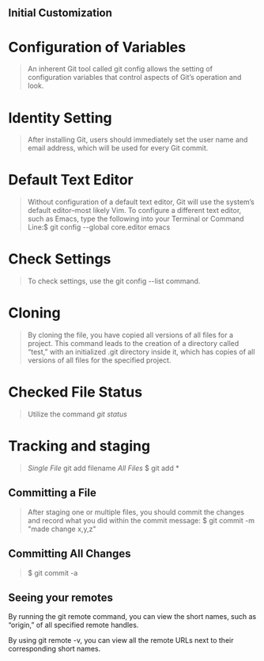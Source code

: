 ## Initial Customization

# Configuration of Variables
>An inherent Git tool called git config allows the setting of configuration variables that control aspects of Git’s operation and look.

# Identity Setting

>After installing Git, users should immediately set the user name and email address, which will be used for every Git commit.

# Default Text Editor

>Without configuration of a default text editor, Git will use the system’s default editor–most likely Vim. To configure a different text editor, such as Emacs, type the following into your Terminal or Command Line:$ git config --global core.editor emacs

# Check Settings

>To check settings, use the git config --list command.

# Cloning

>By cloning the file, you have copied all versions of all files for a project. This command leads to the creation of a directory called “test,” with an initialized .git directory inside it, which has copies of all versions of all files for the specified project.

# Checked File Status

>Utilize the command *git status*

# Tracking and staging
>*Single File*
git add filename
>*All Files*
$ git add *

## Committing a File

>After staging one or multiple files, you should commit the changes and record what you did within the commit message:
> $ git commit -m "made change x,y,z"

## Committing All Changes

> $ git commit -a

## Seeing your remotes

By running the git remote command, you can view the short names, such as “origin,” of all specified remote handles.

By using git remote -v, you can view all the remote URLs next to their corresponding short names.
